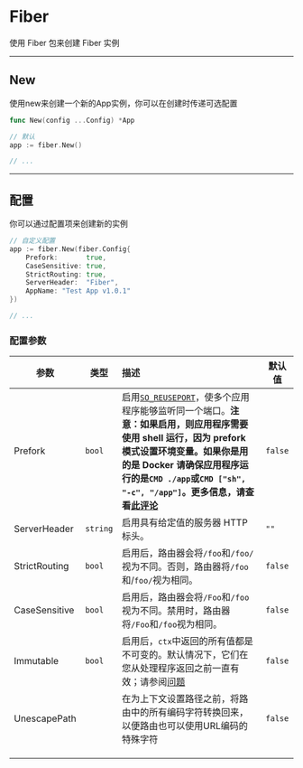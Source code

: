 # Fiber

使用 Fiber 包来创建 Fiber 实例

------

## New

使用new来创建一个新的App实例，你可以在创建时传递可选配置

```go
func New(config ...Config) *App
```

```go
// 默认
app := fiber.New()

// ...
```

------

## 配置

你可以通过配置项来创建新的实例

```go
// 自定义配置
app := fiber.New(fiber.Config{
    Prefork:       true,
    CaseSensitive: true,
    StrictRouting: true,
    ServerHeader:  "Fiber",
    AppName: "Test App v1.0.1"
})

// ...
```

### 配置参数

| 参数          | 类型     | 描述                                                         | 默认值  |
| ------------- | -------- | :----------------------------------------------------------- | ------- |
| Prefork       | `bool`   | 启用[`SO_REUSEPORT`](https://lwn.net/Articles/542629/)，使多个应用程序能够监听同一个端口。**注意：如果启用，则应用程序需要使用 shell 运行，因为 prefork 模式设置环境变量。如果你是用的是 Docker 请确保应用程序运行的是`CMD ./app`或`CMD ["sh", "-c", "/app"]`。更多信息，请查看**[**此评论**](https://github.com/gofiber/fiber/issues/1021#issuecomment-730537971) | `false` |
| ServerHeader  | `string` | 启用具有给定值的服务器 HTTP 标头。                           | `""`    |
| StrictRouting | `bool`   | 启用后，路由器会将`/foo`和`/foo/`视为不同。否则，路由器将`/foo`和/`foo/`视为相同。 | `false` |
| CaseSensitive | `bool`   | 启用后，路由器会将`/Foo`和`/foo`视为不同。禁用时，路由器将`/Foo`和`/foo`视为相同。 | `false` |
| Immutable     | `bool`   | 启用后，`ctx`中返回的所有值都是不可变的。默认情况下，它们在您从处理程序返回之前一直有效；请参阅[问题](https://github.com/gofiber/fiber/issues/185) | `false` |
| UnescapePath  |          | 在为上下文设置路径之前，将路由中的所有编码字符转换回来，以便路由也可以使用URL编码的特殊字符 | `false` |
|               |          |                                                              |         |
|               |          |                                                              |         |
|               |          |                                                              |         |





















